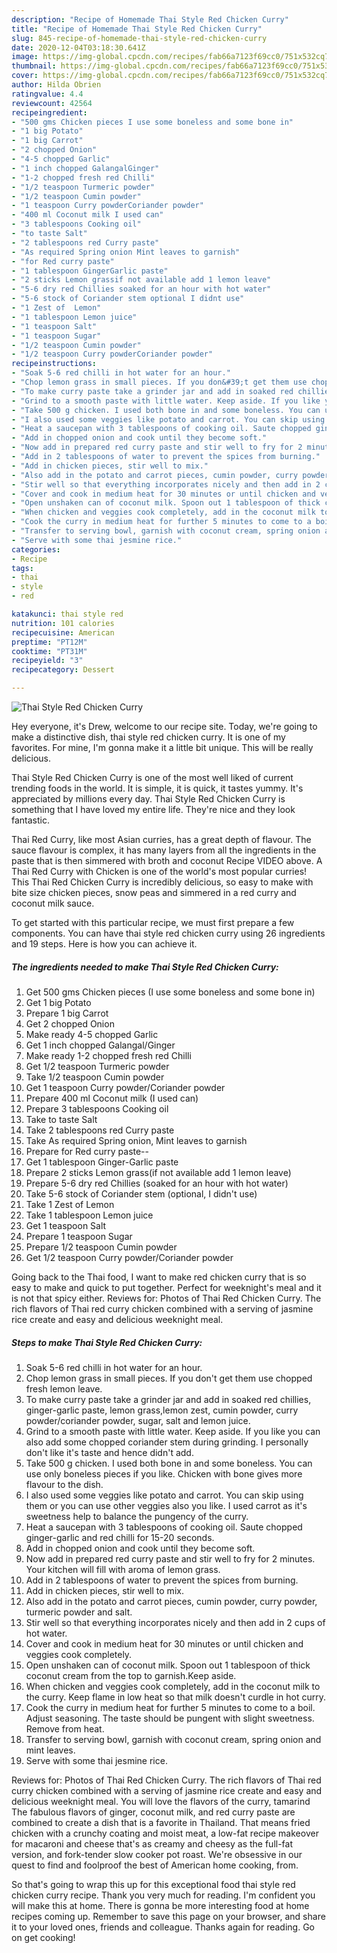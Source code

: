 ```yaml
---
description: "Recipe of Homemade Thai Style Red Chicken Curry"
title: "Recipe of Homemade Thai Style Red Chicken Curry"
slug: 845-recipe-of-homemade-thai-style-red-chicken-curry
date: 2020-12-04T03:18:30.641Z
image: https://img-global.cpcdn.com/recipes/fab66a7123f69cc0/751x532cq70/thai-style-red-chicken-curry-recipe-main-photo.jpg
thumbnail: https://img-global.cpcdn.com/recipes/fab66a7123f69cc0/751x532cq70/thai-style-red-chicken-curry-recipe-main-photo.jpg
cover: https://img-global.cpcdn.com/recipes/fab66a7123f69cc0/751x532cq70/thai-style-red-chicken-curry-recipe-main-photo.jpg
author: Hilda Obrien
ratingvalue: 4.4
reviewcount: 42564
recipeingredient:
- "500 gms Chicken pieces I use some boneless and some bone in"
- "1 big Potato"
- "1 big Carrot"
- "2 chopped Onion"
- "4-5 chopped Garlic"
- "1 inch chopped GalangalGinger"
- "1-2 chopped fresh red Chilli"
- "1/2 teaspoon Turmeric powder"
- "1/2 teaspoon Cumin powder"
- "1 teaspoon Curry powderCoriander powder"
- "400 ml Coconut milk I used can"
- "3 tablespoons Cooking oil"
- "to taste Salt"
- "2 tablespoons red Curry paste"
- "As required Spring onion Mint leaves to garnish"
- "for Red curry paste"
- "1 tablespoon GingerGarlic paste"
- "2 sticks Lemon grassif not available add 1 lemon leave"
- "5-6 dry red Chillies soaked for an hour with hot water"
- "5-6 stock of Coriander stem optional I didnt use"
- "1 Zest of  Lemon"
- "1 tablespoon Lemon juice"
- "1 teaspoon Salt"
- "1 teaspoon Sugar"
- "1/2 teaspoon Cumin powder"
- "1/2 teaspoon Curry powderCoriander powder"
recipeinstructions:
- "Soak 5-6 red chilli in hot water for an hour."
- "Chop lemon grass in small pieces. If you don&#39;t get them use chopped fresh lemon leave."
- "To make curry paste take a grinder jar and add in soaked red chillies, ginger-garlic paste, lemon grass,lemon zest, cumin powder, curry powder/coriander powder, sugar, salt and lemon juice."
- "Grind to a smooth paste with little water. Keep aside. If you like you can also add some chopped coriander stem during grinding. I personally don&#39;t like it&#39;s taste and hence didn&#39;t add."
- "Take 500 g chicken. I used both bone in and some boneless. You can use only boneless pieces if you like. Chicken with bone gives more flavour to the dish."
- "I also used some veggies like potato and carrot. You can skip using them or you can use other veggies also you like. I used carrot as it&#39;s sweetness help to balance the pungency of the curry."
- "Heat a saucepan with 3 tablespoons of cooking oil. Saute chopped ginger-garlic and red chilli for 15-20 seconds."
- "Add in chopped onion and cook until they become soft."
- "Now add in prepared red curry paste and stir well to fry for 2 minutes. Your kitchen will fill with aroma of lemon grass."
- "Add in 2 tablespoons of water to prevent the spices from burning."
- "Add in chicken pieces, stir well to mix."
- "Also add in the potato and carrot pieces, cumin powder, curry powder, turmeric powder and salt."
- "Stir well so that everything incorporates nicely and then add in 2 cups of hot water."
- "Cover and cook in medium heat for 30 minutes or until chicken and veggies cook completely."
- "Open unshaken can of coconut milk. Spoon out 1 tablespoon of thick coconut cream from the top to garnish.Keep aside."
- "When chicken and veggies cook completely, add in the coconut milk to the curry. Keep flame in low heat so that milk doesn&#39;t curdle in hot curry."
- "Cook the curry in medium heat for further 5 minutes to come to a boil. Adjust seasoning. The taste should be pungent with slight sweetness. Remove from heat."
- "Transfer to serving bowl, garnish with coconut cream, spring onion and mint leaves."
- "Serve with some thai jesmine rice."
categories:
- Recipe
tags:
- thai
- style
- red

katakunci: thai style red 
nutrition: 101 calories
recipecuisine: American
preptime: "PT12M"
cooktime: "PT31M"
recipeyield: "3"
recipecategory: Dessert

---
```



![Thai Style Red Chicken Curry](https://img-global.cpcdn.com/recipes/fab66a7123f69cc0/751x532cq70/thai-style-red-chicken-curry-recipe-main-photo.jpg)

Hey everyone, it's Drew, welcome to our recipe site. Today, we're going to make a distinctive dish, thai style red chicken curry. It is one of my favorites. For mine, I'm gonna make it a little bit unique. This will be really delicious.

Thai Style Red Chicken Curry is one of the most well liked of current trending foods in the world. It is simple, it is quick, it tastes yummy. It's appreciated by millions every day. Thai Style Red Chicken Curry is something that I have loved my entire life. They're nice and they look fantastic.

Thai Red Curry, like most Asian curries, has a great depth of flavour. The sauce flavour is complex, it has many layers from all the ingredients in the paste that is then simmered with broth and coconut Recipe VIDEO above. A Thai Red Curry with Chicken is one of the world&#39;s most popular curries! This Thai Red Chicken Curry is incredibly delicious, so easy to make with bite size chicken pieces, snow peas and simmered in a red curry and coconut milk sauce.


To get started with this particular recipe, we must first prepare a few components. You can have thai style red chicken curry using 26 ingredients and 19 steps. Here is how you can achieve it.

<!--inarticleads1-->

##### The ingredients needed to make Thai Style Red Chicken Curry:

1. Get 500 gms Chicken pieces (I use some boneless and some bone in)
1. Get 1 big Potato
1. Prepare 1 big Carrot
1. Get 2 chopped Onion
1. Make ready 4-5 chopped Garlic
1. Get 1 inch chopped Galangal/Ginger
1. Make ready 1-2 chopped fresh red Chilli
1. Get 1/2 teaspoon Turmeric powder
1. Take 1/2 teaspoon Cumin powder
1. Get 1 teaspoon Curry powder/Coriander powder
1. Prepare 400 ml Coconut milk (I used can)
1. Prepare 3 tablespoons Cooking oil
1. Take to taste Salt
1. Take 2 tablespoons red Curry paste
1. Take As required Spring onion, Mint leaves to garnish
1. Prepare for Red curry paste--
1. Get 1 tablespoon Ginger-Garlic paste
1. Prepare 2 sticks Lemon grass(if not available add 1 lemon leave)
1. Prepare 5-6 dry red Chillies (soaked for an hour with hot water)
1. Take 5-6 stock of Coriander stem (optional, I didn&#39;t use)
1. Take 1 Zest of  Lemon
1. Take 1 tablespoon Lemon juice
1. Get 1 teaspoon Salt
1. Prepare 1 teaspoon Sugar
1. Prepare 1/2 teaspoon Cumin powder
1. Get 1/2 teaspoon Curry powder/Coriander powder


Going back to the Thai food, I want to make red chicken curry that is so easy to make and quick to put together. Perfect for weeknight&#39;s meal and it is not that spicy either. Reviews for: Photos of Thai Red Chicken Curry. The rich flavors of Thai red curry chicken combined with a serving of jasmine rice create and easy and delicious weeknight meal. 

<!--inarticleads2-->

##### Steps to make Thai Style Red Chicken Curry:

1. Soak 5-6 red chilli in hot water for an hour.
1. Chop lemon grass in small pieces. If you don&#39;t get them use chopped fresh lemon leave.
1. To make curry paste take a grinder jar and add in soaked red chillies, ginger-garlic paste, lemon grass,lemon zest, cumin powder, curry powder/coriander powder, sugar, salt and lemon juice.
1. Grind to a smooth paste with little water. Keep aside. If you like you can also add some chopped coriander stem during grinding. I personally don&#39;t like it&#39;s taste and hence didn&#39;t add.
1. Take 500 g chicken. I used both bone in and some boneless. You can use only boneless pieces if you like. Chicken with bone gives more flavour to the dish.
1. I also used some veggies like potato and carrot. You can skip using them or you can use other veggies also you like. I used carrot as it&#39;s sweetness help to balance the pungency of the curry.
1. Heat a saucepan with 3 tablespoons of cooking oil. Saute chopped ginger-garlic and red chilli for 15-20 seconds.
1. Add in chopped onion and cook until they become soft.
1. Now add in prepared red curry paste and stir well to fry for 2 minutes. Your kitchen will fill with aroma of lemon grass.
1. Add in 2 tablespoons of water to prevent the spices from burning.
1. Add in chicken pieces, stir well to mix.
1. Also add in the potato and carrot pieces, cumin powder, curry powder, turmeric powder and salt.
1. Stir well so that everything incorporates nicely and then add in 2 cups of hot water.
1. Cover and cook in medium heat for 30 minutes or until chicken and veggies cook completely.
1. Open unshaken can of coconut milk. Spoon out 1 tablespoon of thick coconut cream from the top to garnish.Keep aside.
1. When chicken and veggies cook completely, add in the coconut milk to the curry. Keep flame in low heat so that milk doesn&#39;t curdle in hot curry.
1. Cook the curry in medium heat for further 5 minutes to come to a boil. Adjust seasoning. The taste should be pungent with slight sweetness. Remove from heat.
1. Transfer to serving bowl, garnish with coconut cream, spring onion and mint leaves.
1. Serve with some thai jesmine rice.


Reviews for: Photos of Thai Red Chicken Curry. The rich flavors of Thai red curry chicken combined with a serving of jasmine rice create and easy and delicious weeknight meal. You will love the flavors of the curry, tamarind The fabulous flavors of ginger, coconut milk, and red curry paste are combined to create a dish that is a favorite in Thailand. That means fried chicken with a crunchy coating and moist meat, a low-fat recipe makeover for macaroni and cheese that&#39;s as creamy and cheesy as the full-fat version, and fork-tender slow cooker pot roast. We&#39;re obsessive in our quest to find and foolproof the best of American home cooking, from. 

So that's going to wrap this up for this exceptional food thai style red chicken curry recipe. Thank you very much for reading. I'm confident you will make this at home. There is gonna be more interesting food at home recipes coming up. Remember to save this page on your browser, and share it to your loved ones, friends and colleague. Thanks again for reading. Go on get cooking!
